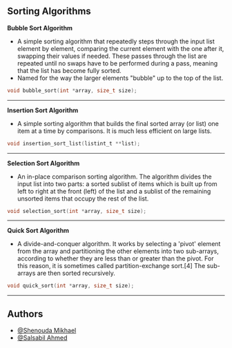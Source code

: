 ## Sorting Algorithms
**Bubble Sort Algorithm**
- A simple sorting algorithm that repeatedly steps through the input list element by element, comparing the current element with the one after it, swapping their values if needed. These passes through the list are repeated until no swaps have to be performed during a pass, meaning that the list has become fully sorted.   
- Named for the way the larger elements "bubble" up to the top of the list.   
```c
void bubble_sort(int *array, size_t size);
```
****   

**Insertion Sort Algorithm**
- A simple sorting algorithm that builds the final sorted array (or list) one item at a time by comparisons. It is much less efficient on large lists.   
```c
void insertion_sort_list(listint_t **list);
```
****   

**Selection Sort Algorithm**
-  An in-place comparison sorting algorithm. The algorithm divides the input list into two parts: a sorted sublist of items which is built up from left to right at the front (left) of the list and a sublist of the remaining unsorted items that occupy the rest of the list.   
```c
void selection_sort(int *array, size_t size);
```
****   

**Quick Sort Algorithm**
- A divide-and-conquer algorithm. It works by selecting a 'pivot' element from the array and partitioning the other elements into two sub-arrays, according to whether they are less than or greater than the pivot. For this reason, it is sometimes called partition-exchange sort.[4] The sub-arrays are then sorted recursively.   
```c
void quick_sort(int *array, size_t size);
```
****

## Authors

- [@Shenouda Mikhael](https://github.com/shenoudaMikhael)
- [@Salsabil Ahmed](https://github.com/salsapil)
